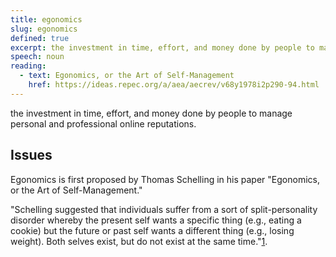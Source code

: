 ```yaml
---
title: egonomics
slug: egonomics
defined: true
excerpt: the investment in time, effort, and money done by people to manage personal and professional online reputations.
speech: noun
reading:
  - text: Egonomics, or the Art of Self-Management
    href: https://ideas.repec.org/a/aea/aecrev/v68y1978i2p290-94.html
---
```


the investment in time, effort, and money done by people to manage personal and professional online reputations.

## Issues

Egonomics is first proposed by Thomas Schelling in his paper "Egonomics, or the Art of Self-Management."

"Schelling suggested that individuals suffer from a sort of split-personality disorder whereby the present self wants a specific thing (e.g., eating a cookie) but the future or past self wants a different thing (e.g., losing weight). Both selves exist, but do not exist at the same time."[1](https://en.wikipedia.org/wiki/Egonomics).
